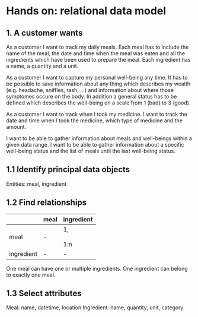 # Hands on: relational data model

## 1. A customer wants

As a customer I want to track my daily meals.
Each meal has to include the name of the meal, the date and time when the meal was eaten and all the ingredients which have been used to prepare the meal.
Each ingredient has a name, a quantity and a unit.

As a customer I want to capture my personal well-being any time. It has to be possible to save information about any thing which describes my wealth (e.g. headache, sniffles, rash, ...) and information about where those symptomes occure on the body. In addition a general status has to be defined which describes the well-being on a scale from 1 (bad) to 3 (good).

As a customer I want to track when I took my medicine. I want to track the date and time when I took the medicine, which type of medicine and the amount.

I want to be able to gather information about meals and well-beings within a given data range.
I want to be able to gather information about a specific well-being status and the list of meals until the last well-being status.

## 1.1 Identify principal data objects

Entities: meal, ingredient

## 1.2 Find relationships

|            | meal | ingredient    |
| ---------- | ---- | ------------- |
| meal       | -    | 1,<br><br>1:n |
| ingredient | -    | -             |

One meal can have one or multiple ingredients.
One ingredient can belong to exactly one meal.

## 1.3 Select attributes

Meal: name, datetime, location
Ingredient: name, quantity, unit, category
